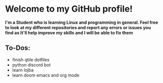 # **Welcome to my GitHub profile!**

**I'm a Student who is learning Linux and programming in general. 
Feel free to look at my different repositories and report any errors or issues you find as It'll help improve my skills and I will be able to 
fix them**


## **To-Dos:**
+ finish qtile dotfiles
+ python discord bot
+ learn lojba
+ learn doom emacs and org mode
  
<!---
Aiclys/Aiclys is a ✨ special ✨ repository because its `README.md` (this file) appears on your GitHub profile.
You can click the Preview link to take a look at your changes.
--->
